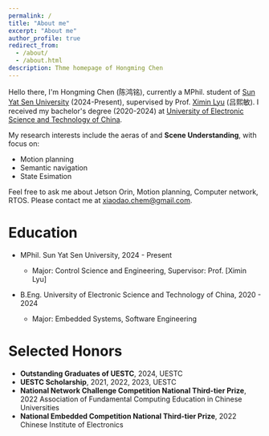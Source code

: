 ```yaml
---
permalink: /
title: "About me"
excerpt: "About me"
author_profile: true
redirect_from: 
  - /about/
  - /about.html
description: Thme homepage of Hongming Chen
---
```


Hello there, I'm Hongming Chen (陈鸿铭), currently a MPhil. student of [Sun Yat Sen University](https://www.sysu.edu.cn/sysuen/) (2024-Present), supervised by Prof. [Ximin Lyu](https://ise.sysu.edu.cn/teacher/teacher02/1393268.htm) (吕熙敏). I received my bachelor's degree (2020-2024) at [University of Electronic Science and Technology of China](https://www.uestc.edu.cn/).
<!--, majoring in Embedded Systems, supervised by Prof. [Yong Liao](https://sise.uestc.edu.cn/info/1035/5650.htm) (廖勇). Previously, I joined the [ZJU Fast Lab](http://zju-fast.com/) as a research asssistant, supervised by Prof. [Fei Gao](https://person.zju.edu.cn/fgaoaa) (高飞) and worked as an intern at the Autonomous driving department, [DJI](https://www.dji.com/cn). -->

My research interests include the aeras of <!--**Robotics** --> and **Scene Understanding**, with focus on:
* Motion planning
* Semantic navigation
* State Esimation

Feel free to ask me about <!--UAV,--> Jetson Orin, Motion planning, Computer network, RTOS. Please contact me at <xiaodao.chem@gmail.com>.

Education
======
* MPhil. Sun Yat Sen University, 2024 - Present
  * Major: Control Science and Engineering, Supervisor: Prof. [Ximin Lyu]

* B.Eng. University of Electronic Science and Technology of China, 2020 - 2024
  * Major: Embedded Systems, Software Engineering <!--, Supervisor: Prof. [Yong Liao] -->

<!--Internship
======
* Autonomous driving department, DJI Technology Inc.
-->
Selected Honors
======
* **Outstanding Graduates of UESTC**, 2024, UESTC
* **UESTC Scholarship**, 2021, 2022, 2023, UESTC
* **National Network Challenge Competition National Third-tier Prize**, 2022 Association of Fundamental Computing Education in Chinese Universities
* **National Embedded Competition National Third-tier Prize**, 2022 Chinese Institute of Electronics

<!-- Community Services
======
* Conference reviewer: ICRA, IROS
* Journal reviewer: RAL, TITS
* Teaching Assistant: 
  * ELEC1010: Electronic and Information Technology, HKUST, 2022-2023 Spring
  * ELEC2400: Electronic Circuits, HKUST, 2023-2024 Fall -->


<script type='text/javascript' id='clustrmaps' src='//cdn.clustrmaps.com/map_v2.js?cl=ffffff&w=300&t=n&d=zw1CZ4g3Kbf6u9w4XDWIXx-bCowhVDbx6o6tsQXJeIE&co=2d78ad&cmo=3acc3a&cmn=ff5353&ct=ffffff'></script>
